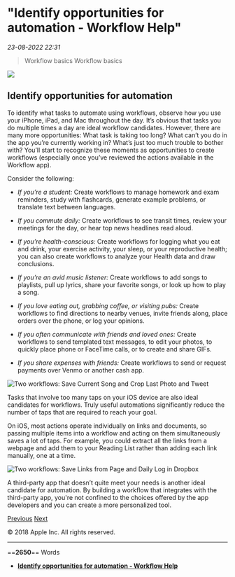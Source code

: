 # "Identify opportunities for automation - Workflow Help"

*23-08-2022 22:31* 

> Workflow basics
Workflow basics

![](https://help.apple.com/workflow/en.lproj/GlobalArt/AppIconDefault_Workflow.png)

## Identify opportunities for automation

To identify what tasks to automate using workflows, observe how you use your iPhone, iPad, and Mac throughout the day. It’s obvious that tasks you do multiple times a day are ideal workflow candidates. However, there are many more opportunities: What task is taking too long? What can’t you do in the app you’re currently working in? What’s just too much trouble to bother with? You’ll start to recognize these moments as opportunities to create workflows (especially once you’ve reviewed the actions available in the Workflow app).

Consider the following:

-   *If you’re a student:* Create workflows to manage homework and exam reminders, study with flashcards, generate example problems, or translate text between languages.
    
-   *If you commute daily:* Create workflows to see transit times, review your meetings for the day, or hear top news headlines read aloud.
    
-   *If you’re health-conscious:* Create workflows for logging what you eat and drink, your exercise activity, your sleep, or your reproductive health; you can also create workflows to analyze your Health data and draw conclusions.
    
-   *If you’re an avid music listener:* Create workflows to add songs to playlists, pull up lyrics, share your favorite songs, or look up how to play a song.
    
-   *If you love eating out, grabbing coffee, or visiting pubs:* Create workflows to find directions to nearby venues, invite friends along, place orders over the phone, or log your opinions.
    
-   *If you often communicate with friends and loved ones:* Create workflows to send templated text messages, to edit your photos, to quickly place phone or FaceTime calls, or to create and share GIFs.
    
-   *If you share expenses with friends:* Create workflows to send or request payments over Venmo or another cash app.
    

![Two workflows: Save Current Song and Crop Last Photo and Tweet](https://help.apple.com/workflow/en.lproj/Art/S0182_DailyHabits.png)

Tasks that involve too many taps on your iOS device are also ideal candidates for workflows. Truly useful automations significantly reduce the number of taps that are required to reach your goal.

On iOS, most actions operate individually on links and documents, so passing multiple items into a workflow and acting on them simultaneously saves a lot of taps. For example, you could extract all the links from a webpage and add them to your Reading List rather than adding each link manually, one at a time.

![Two workflows: Save Links from Page and Daily Log in Dropbox](https://help.apple.com/workflow/en.lproj/Art/S0238_DifficultOnMobile.png)

A third-party app that doesn’t quite meet your needs is another ideal candidate for automation. By building a workflow that integrates with the third-party app, you're not confined to the choices offered by the app developers and you can create a more personalized tool.

[Previous](https://help.apple.com/workflow/#/apd54a66af3d) [Next](https://help.apple.com/workflow/#/apd84c576f8c)

© 2018 Apple Inc. All rights reserved.
***

==**2650**== Words

- **[Identify opportunities for automation - Workflow Help](https://help.apple.com/workflow/#/apdb272b27ec)**